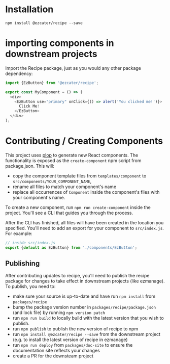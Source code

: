# Installation

```
npm install @ezcater/recipe --save
```

# importing components in downstream projects

Import the Recipe package, just as you would any other package dependency:

```js
import {EzButton} from '@ezcater/recipe';

export const MyComponent = () => (
  <div>
    <EzButton use="primary" onClick={() => alert('You clicked me!')}>
      Click Me!
    </EzButton>
  </div>
);
```

# Contributing / Creating Components

This project uses [plop](https://www.npmjs.com/package/plop) to generate new React components. The functionality is exposed as the `create-component` npm script from package.json. This will:

* copy the component template files from `templates/component` to `src/components/YOUR_COMPONENT_NAME`,
* rename all files to match your component's name
* replace all occurrences of `Component` inside the component's files with your component's name.

To create a new component, run `npm run create-component` inside the project. You'll see a CLI that guides you through the process.

After the CLI has finished, all files will have been created in the location you specified. You'll need to add an export for your component to `src/index.js`. For example:

```js
// inside src/index.js
export {default as EzButton} from './components/EzButton';
```

## Publishing

After contributing updates to recipe, you'll need to publish the recipe package for changes to take effect in downstream projects (like ezmanage). To publish, you need to:

* make sure your source is up-to-date and have run `npm install` from `packages/recipe`
* bump the package version number in `packages/recipe/package.json` (and lock file) by running `npm version patch`
* run `npm run build` to locally build with the latest version that you wish to publish.
* run `npm publish` to publish the new version of recipe to npm
* run `npm install @ezcater/recipe --save` from the downstream project (e.g. to install the latest version of recipe in ezmanage)
* run `npm run deploy` from `packages/doc-site` to ensure the documentation site reflects your changes
* create a PR for the downsteam project
